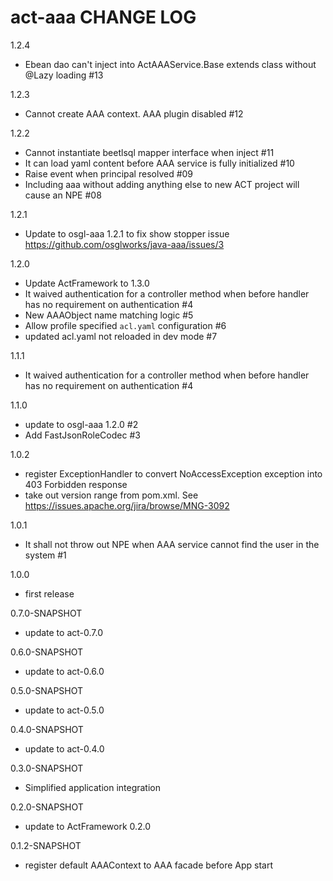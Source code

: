 # act-aaa CHANGE LOG

1.2.4
* Ebean dao can't inject into ActAAAService.Base extends class without @Lazy loading #13 

1.2.3
* Cannot create AAA context. AAA plugin disabled #12 

1.2.2
* Cannot instantiate beetlsql mapper interface when inject #11 
* It can load yaml content before AAA service is fully initialized #10 
* Raise event when principal resolved #09 
* Including aaa without adding anything else to new ACT project will cause an NPE #08 

1.2.1
* Update to osgl-aaa 1.2.1 to fix show stopper issue https://github.com/osglworks/java-aaa/issues/3

1.2.0
* Update ActFramework to 1.3.0
* It waived authentication for a controller method when before handler has no requirement on authentication #4 
* New AAAObject name matching logic #5 
* Allow profile specified `acl.yaml` configuration #6 
* updated acl.yaml not reloaded in dev mode #7 

1.1.1
* It waived authentication for a controller method when before handler has no requirement on authentication #4 

1.1.0
* update to osgl-aaa 1.2.0 #2 
* Add FastJsonRoleCodec #3 

1.0.2
* register ExceptionHandler to convert NoAccessException exception into 403 Forbidden response
* take out version range from pom.xml. See https://issues.apache.org/jira/browse/MNG-3092

1.0.1
* It shall not throw out NPE when AAA service cannot find the user in the system #1 

1.0.0
* first release

0.7.0-SNAPSHOT
* update to act-0.7.0

0.6.0-SNAPSHOT
* update to act-0.6.0

0.5.0-SNAPSHOT
* update to act-0.5.0

0.4.0-SNAPSHOT
* update to act-0.4.0

0.3.0-SNAPSHOT
* Simplified application integration

0.2.0-SNAPSHOT
* update to ActFramework 0.2.0

0.1.2-SNAPSHOT
* register default AAAContext to AAA facade before App start
